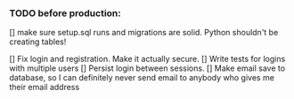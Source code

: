 ### TODO before production:

[] make sure setup.sql runs and migrations are solid.  Python shouldn't be creating tables!


[] Fix login and registration.  Make it actually secure.
    [] Write tests for logins with multiple users
    [] Persist login between sessions.
[] Make email save to database, so I can definitely never send email to anybody who gives me their email address

